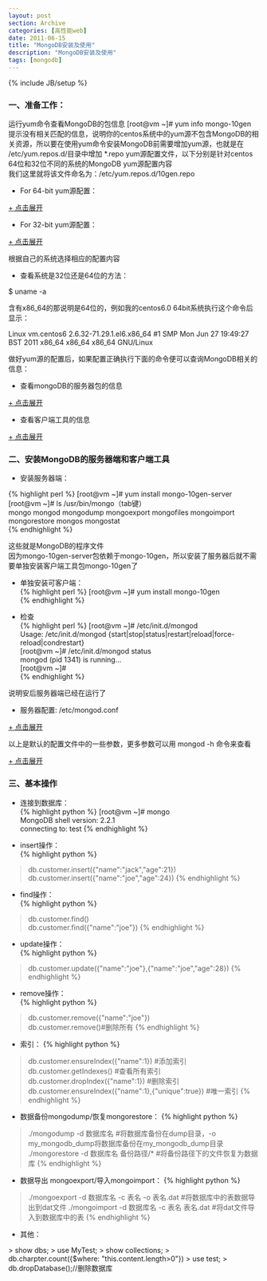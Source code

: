 ```yaml
---
layout: post
section: Archive
categories: [高性能web]
date: 2011-06-15
title: "MongoDB安装及使用"
description: "MongoDB安装及使用"
tags: [mongodb]
---
```

{% include JB/setup %}

<h3 id="blockquote">一、准备工作：</h3>

运行yum命令查看MongoDB的包信息 [root@vm ~]# yum info mongo-10gen  
提示没有相关匹配的信息，说明你的centos系统中的yum源不包含MongoDB的相关资源，所以要在使用yum命令安装MongoDB前需要增加yum源，也就是在 /etc/yum.repos.d/目录中增加 *.repo yum源配置文件，以下分别是针对centos 64位和32位不同的系统的MongoDB yum源配置内容  
我们这里就将该文件命名为：/etc/yum.repos.d/10gen.repo  

*   For 64-bit yum源配置：

<a href="#" onclick="javascript:toggle(this);">+ 点击展开</a>
<div style="display:none;">
{% highlight perl %}
vi /etc/yum.repos.d/10gen.repo  

[10gen]  
name=10gen Repository  
baseurl=http://downloads-distro.mongodb.org/repo/redhat/os/x86_64  
gpgcheck=0  
{% endhighlight %}
</div>

*   For 32-bit yum源配置：

<a href="#" onclick="javascript:toggle(this);">+ 点击展开</a>
<div style="display:none;">
{% highlight perl %}
vi /etc/yum.repos.d/10gen.repo  

[10gen]  
name=10gen Repository  
baseurl=http://downloads-distro.mongodb.org/repo/redhat/os/i686  
gpgcheck=0  
{% endhighlight %}
</div>

根据自己的系统选择相应的配置内容  
  
*   查看系统是32位还是64位的方法：  
  
$ uname -a  
  
含有x86_64的那说明是64位的，例如我的centos6.0 64bit系统执行这个命令后显示：  
  
Linux vm.centos6 2.6.32-71.29.1.el6.x86_64 #1 SMP Mon Jun 27 19:49:27 BST 2011 x86_64 x86_64 x86_64 GNU/Linux  
   
  
做好yum源的配置后，如果配置正确执行下面的命令便可以查询MongoDB相关的信息：  
  
*   查看mongoDB的服务器包的信息  

<a href="#" onclick="javascript:toggle(this);">+ 点击展开</a>
<div style="display:none;">
{% highlight perl %}
[root@vm ~]# yum info mongo-10gen-server  
****(省略多行不重要的信息)*********  
Available Packages  
Name       : mongo-10gen-server  
Arch       : x86_64  
Version    : 1.8.2  
Release    : mongodb_1  
Size       : 4.7 M  
Repo       : 10gen  
Summary    : mongo server, sharding server, and support scripts   
URL        : http://www.mongodb.org  
License    : AGPL 3.0  
Description: Mongo (from "huMONGOus") is a schema-free document-oriented  
           : database.  
           :  
           : This package provides the mongo server software, mongo sharding  
           : server softwware, default configuration files, and init.d scripts.  
  
[root@vm ~]#  
{% endhighlight %}
</div>

*   查看客户端工具的信息  

<a href="#" onclick="javascript:toggle(this);">+ 点击展开</a>
<div style="display:none;">
{% highlight perl %}
[root@vm ~]# yum info mongo-10gen  
Loaded plugins: fastestmirror  
**（省略多行不重要的信息）**  
Installed Packages  
Name       : mongo-10gen  
Arch       : x86_64  
Version    : 1.8.2  
Release    : mongodb_1  
Size       : 55 M  
Repo       : 10gen  
Summary    : mongo client shell and tools   
URL        : http://www.mongodb.org  
License    : AGPL 3.0  
Description: Mongo (from "huMONGOus") is a schema-free document-oriented  
           : database. It features dynamic profileable queries, full indexing,  
           : replication and fail-over support, efficient storage of large  
           : binary data objects, and auto-sharding.  
           :  
           : This package provides the mongo shell, import/export tools, and  
           : other client utilities.  
  
[root@vm ~]#  
{% endhighlight %}
</div>

<h3 id="blockquote">二、安装MongoDB的服务器端和客户端工具</h3>
  
*   安装服务器端：  

{% highlight perl %}
[root@vm ~]# yum install mongo-10gen-server  
[root@vm ~]# ls /usr/bin/mongo（tab键）  
mongo         mongod        mongodump     mongoexport   mongofiles    mongoimport   mongorestore  mongos        mongostat  
{% endhighlight %}

这些就是MongoDB的程序文件  
因为mongo-10gen-server包依赖于mongo-10gen，所以安装了服务器后就不需要单独安装客户端工具包mongo-10gen了  
  
*   单独安装可客户端：  
{% highlight perl %}
[root@vm ~]# yum install mongo-10gen   
{% endhighlight %}

*   检查  
{% highlight perl %}
[root@vm ~]# /etc/init.d/mongod  
Usage: /etc/init.d/mongod {start|stop|status|restart|reload|force-reload|condrestart}  
[root@vm ~]# /etc/init.d/mongod status  
mongod (pid 1341) is running...  
[root@vm ~]#  
{% endhighlight %}

说明安后服务器端已经在运行了  
  
   
  
*   服务器配置: /etc/mongod.conf  

<a href="#" onclick="javascript:toggle(this);">+ 点击展开</a>
<div style="display:none;">
{% highlight perl %}
[root@vm ~]# cat /etc/mongod.conf  
# mongo.conf  
  
#where to log  
logpath=/var/log/mongo/mongod.log  
  
logappend=true #以追加方式写入日志  
  
# fork and run in background  
fork = true  
  
#port = 27017 #端口  
  
dbpath=/var/lib/mongo #数据库文件保存位置  
  
# Enables periodic logging of CPU utilization and I/O wait  
#启用定期记录CPU利用率和 I/O 等待  
#cpu = true  
  
# Turn on/off security.  Off is currently the default  
# 是否以安全认证方式运行，默认是不认证的非安全方式  
#noauth = true  
#auth = true  
  
# Verbose logging output.  
# 详细记录输出  
#verbose = true  
  
# Inspect all client data for validity on receipt (useful for  
# developing drivers)用于开发驱动程序时的检查客户端接收数据的有效性  
#objcheck = true  
  
# Enable db quota management 启用数据库配额管理，默认每个db可以有8个文件，可以用quotaFiles参数设置  
#quota = true  
# 设置oplog记录等级  
# Set oplogging level where n is  
#   0=off (default)  
#   1=W  
#   2=R  
#   3=both  
#   7=W+some reads  
#oplog = 0  
  
# Diagnostic/debugging option 动态调试项  
#nocursors = true  
  
# Ignore query hints 忽略查询提示  
#nohints = true  
# 禁用http界面，默认为localhost：28017  
# Disable the HTTP interface (Defaults to localhost:27018).这个端口号写的是错的  
#nohttpinterface = true  
  
# 关闭服务器端脚本，这将极大的限制功能  
# Turns off server-side scripting.  This will result in greatly limited  
# functionality  
#noscripting = true  
# 关闭扫描表，任何查询将会是扫描失败  
# Turns off table scans.  Any query that would do a table scan fails.  
#notablescan = true  
# 关闭数据文件预分配  
# Disable data file preallocation.  
#noprealloc = true  
# 为新数据库指定.ns文件的大小，单位:MB  
# Specify .ns file size for new databases.  
# nssize = <size>  
  
# Accout token for Mongo monitoring server.  
#mms-token = <token>  
# mongo监控服务器的名称  
# Server name for Mongo monitoring server.  
#mms-name = <server-name>  
# mongo监控服务器的ping 间隔  
# Ping interval for Mongo monitoring server.  
#mms-interval = <seconds>  
  
# Replication Options 复制选项  
  
# in replicated mongo databases, specify here whether this is a slave or master 在复制中，指定当前是从属关系  
#slave = true  
#source = master.example.com  
# Slave only: specify a single database to replicate  
#only = master.example.com  
# or  
#master = true  
#source = slave.example.com  
[root@vm ~]#  
{% endhighlight %}
</div>

以上是默认的配置文件中的一些参数，更多参数可以用 mongod -h 命令来查看  

<a href="#" onclick="javascript:toggle(this);">+ 点击展开</a>
<div style="display:none;">
{% highlight perl %}
[root@vm ~]# mongod -h  
Allowed options:  
  
General options:  
  -h [ --help ]          show this usage information  
  --version              show version information  
  -f [ --config ] arg    configuration file specifying additional options 指定启动配置文件路径  
  -v [ --verbose ]       be more verbose (include multiple times for more  
                         verbosity e.g. -vvvvv)  
  --quiet                quieter output  
  --port arg             specify port number 端口  
  --bind_ip arg          comma separated list of ip addresses to listen on -  
                         all local ips by default 绑定ip，可以多个  
  --maxConns arg         max number of simultaneous connections 最大并发连接数  
  --logpath arg          log file to send write to instead of stdout - has to  
                         be a file, not directory 日志文件路径  
  --logappend            append to logpath instead of over-writing 日志写入方式  
  --pidfilepath arg      full path to pidfile (if not set, no pidfile is  
                         created) pid文件路径  
  --keyFile arg          private key for cluster authentication (only for  
                         replica sets)集群认证私钥，仅适用于副本集  
  --unixSocketPrefix arg alternative directory for UNIX domain sockets  
                         (defaults to /tmp)替代目录  
  --fork                 fork server process  
  --auth                 run with security 使用认证方式运行  
  --cpu                  periodically show cpu and iowait utilization 定期显示的CPU和IO等待利用率  
  --dbpath arg           directory for datafiles 数据库文件路径  
  --diaglog arg          0=off 1=W 2=R 3=both 7=W+some reads oplog记录等级  
  --directoryperdb       each database will be stored in a separate directory  
                         每个数据库存储到单独目录  
  --journal              enable journaling 记录日志，建议开启，在异常宕机时可以恢复一些数据  
  --journalOptions arg   journal diagnostic options  
  --ipv6                 enable IPv6 support (disabled by default)  
  --jsonp                allow JSONP access via http (has security  
                         implications)允许JSONP通过http访问，该方式存在安全隐患  
  --noauth               run without security 不带安全认证的方式  
  --nohttpinterface      disable http interface 禁用http接口  
  --noprealloc           disable data file preallocation - will often hurt  
                         performance 禁用数据文件的预分配，往往会损害性能  
  --noscripting          disable scripting engine 禁用脚本引擎  
  --notablescan          do not allow table scans 不允许表扫描  
  --nounixsocket         disable listening on unix sockets禁止unix sockets监听  
  --nssize arg (=16)     .ns file size (in MB) for new databases 为新数据设置.ns文件的大小  
  --objcheck             inspect client data for validity on receipt 检查在收到客户端的数据的有效性  
  --profile arg          0=off 1=slow, 2=all  
  --quota                limits each database to a certain number of files (8  
                         default)启用数据库配额管理，默认每个db可以有8个文件，可以用quotaFiles参数设置  
  --quotaFiles arg       number of files allower per db, requires --quota  
  --rest                 turn on simple rest api 开启rest api  
  --repair               run repair on all dbs 修复所有数据库  
  --repairpath arg       root directory for repair files - defaults to dbpath修复文件的根目录，默  
                         认为dbpath指定的目录  
  --slowms arg (=100)    value of slow for profile and console log  
  --smallfiles           use a smaller default file size  
  --syncdelay arg (=60)  seconds between disk syncs (0=never, but not  
                         recommended)与硬盘同步数据的时间，默认60秒，0表示不同步到硬盘（不建议）  
  --sysinfo              print some diagnostic system information打印一些诊断系统信息  
  --upgrade              upgrade db if needed 如果必要，将数据库文件升级到新的格式  
                        （<=1.0到1.1+升级时所需的）  
  
Replication options:    复制选项  
  --fastsync            indicate that this instance is starting from a dbpath  
                        snapshot of the repl peer 从一个dbpath快照开始同步  
  --autoresync          automatically resync if slave data is stale 自动同步，如果从机的数据不是新的  
                        自动同步  
  --oplogSize arg       size limit (in MB) for op log oplog的大小  
  
Master/slave options:   主/从配置选项  
  --master              master mode 主模式  
  --slave               slave mode  从属模式  
  --source arg          when slave: specify master as <server:port>从属服务器上指定主服务器地址  
  --only arg            when slave: specify a single database to replicate从属服务器上指定要复制的  
                        数据库  
  --slavedelay arg      specify delay (in seconds) to be used when applying  
                        master ops to slave 指定从主服务器上同步数据的时间间隔 单位秒  
  
Replica set options:    副本集选项  
  --replSet arg         arg is <setname>[/<optionalseedhostlist>]  
                        参数：<名称>[<种子主机列表>]  
  
Sharding options:       分片设置选项  
  --configsvr           declare this is a config db of a cluster; default port  
                        27019; default dir /data/configdb 声明这是一个集群的配置数据库，  
                        默认的端口是27019 默认的路径是/data/configdb  
  --shardsvr            declare this is a shard db of a cluster; default port  
                        27018 声明这是集群的一个分片数据库，默认端口为27018  
  --noMoveParanoia      turn off paranoid saving of data for moveChunk.  this  
                        is on by default for now, but default will switch  
                        关闭偏着保存大块数据。现在它是默认的，但是会变换  
  
[root@vm ~]#  
{% endhighlight %}
</div>

<h3 id="blockquote">三、基本操作</h3>
  
*   连接到数据库：  
{% highlight python %}
[root@vm ~]# mongo  
MongoDB shell version: 2.2.1  
connecting to: test
{% endhighlight %}

*   insert操作：  
{% highlight python %}
> db.customer.insert({"name":"jack","age":21})  
> db.customer.insert({"name":"joe","age":24})
{% endhighlight %}

*   find操作：  
{% highlight python %}
> db.customer.find()  
> db.customer.find({"name":"joe"})
{% endhighlight %}

*   update操作：  
{% highlight python %}
> db.customer.update({"name":"joe"},{"name":"joe","age":28})
{% endhighlight %}

*   remove操作：  
{% highlight python %}
> db.customer.remove({"name":"joe"})  
> db.customer.remove()#删除所有
{% endhighlight %}

*   索引：
{% highlight python %}
> db.customer.ensureIndex({"name":1}) #添加索引
> db.customer.getIndexes() #查看所有索引
> db.customer.dropIndex({"name":1}) #删除索引
> db.customer.ensureIndex({"name":1},{"unique":true}) #唯一索引
{% endhighlight %}

*   数据备份mongodump/恢复mongorestore：
{% highlight python %}
> ./mongodump -d 数据库名  #将数据库备份在dump目录，-o my_mongodb_dump将数据库备份在my_mongodb_dump目录
> ./mongorestore -d 数据库名 备份路径/*   #将备份路径下的文件恢复为数据库
{% endhighlight %}

*   数据导出 mongoexport/导入mongoimport：
{% highlight python %}
> ./mongoexport -d 数据库名 -c 表名 -o 表名.dat   #将数据库中的表数据导出到dat文件
> ./mongoimport -d 数据库名 -c 表名 表名.dat      #将dat文件导入到数据库中的表
{% endhighlight %}

*   其他：

<label/>
    > show dbs;  
    > use MyTest;  
    > show collections;  
    > db.charpter.count({$where: "this.content.length>0"})  
    > use test;  
    > db.dropDatabase();//删除数据库